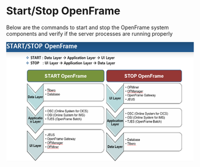 Start/Stop OpenFrame
====================

Below are the commands to start and stop the OpenFrame system components
and verify if the server processes are running properly

<img src="./media/image1.png" style="width:6.19048in;height:3.35833in" />